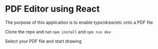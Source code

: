 # PDF Editor using React

The purpose of this application is to enable type/draw/etc onto a PDF file

Clone the repo and run `npm install` and `npm run dev`

Select your PDF file and start drawing
